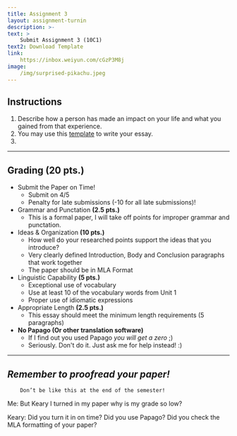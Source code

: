 ```yaml
---
title: Assignment 3
layout: assignment-turnin
description: >-
text: >
    Submit Assignment 3 (10C1)
text2: Download Template
link: 
    https://inbox.weiyun.com/cGzP3M8j
image: 
    /img/surprised-pikachu.jpeg
---
```

## Instructions
1. Describe how a person has made an impact on your life and what you gained from that experience.
2. You may use this [template](/docs/MLA_Essay_Template.docx) to write your essay.
3. 
---
## Grading (20 pts.)
- Submit the Paper on Time!
    - Submit on 4/5
    - Penalty for late submissions (-10  for all late submissions)!
- Grammar and Punctation **(2.5 pts.)**
    - This is a formal paper, I will take off points for improper grammar and punctation.
- Ideas & Organization **(10 pts.)**
    - How well do your researched points support the ideas that you introduce? 
    - Very clearly defined Introduction, Body and Conclusion paragraphs that work together
    - The paper should be in MLA Format 
- Linguistic Capability **(5 pts.)**
    - Exceptional use of vocabulary
    - Use at least 10 of the vocabulary words from Unit 1
    - Proper use of idiomatic expressions
- Appropriate Length **(2.5 pts.)**
    - This essay should meet the minimum length requirements (5 paragraphs)
- **No Papago (Or other translation software)** 
    - If I find out you used Papago *you will get a zero* ;)
    - Seriously. Don't do it. Just ask me for help instead! :)
---

## ***Remember to proofread your paper!***

        Don’t be like this at the end of the semester!

Me: But Keary I turned in my paper why is my grade so low?

Keary: Did you turn it in on time? Did you use Papago? Did you check the MLA formatting of your paper?
